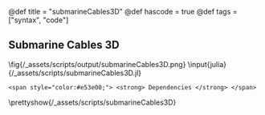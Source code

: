 @def title = "submarineCables3D"
@def hascode = true
@def tags = ["syntax", "code"]

## Submarine Cables 3D
\fig{/_assets/scripts/output/submarineCables3D.png}
\input{julia}{/_assets/scripts/submarineCables3D.jl}
~~~
<span style="color:#e53e00;"> <strong> Dependencies </strong> </span>
~~~
\prettyshow{/_assets/scripts/submarineCables3D}
